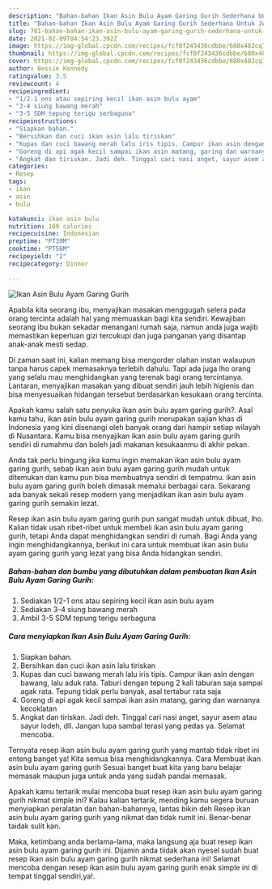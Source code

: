 ```yaml
---
description: "Bahan-bahan Ikan Asin Bulu Ayam Garing Gurih Sederhana Untuk Jualan"
title: "Bahan-bahan Ikan Asin Bulu Ayam Garing Gurih Sederhana Untuk Jualan"
slug: 701-bahan-bahan-ikan-asin-bulu-ayam-garing-gurih-sederhana-untuk-jualan
date: 2021-02-09T04:54:23.392Z
image: https://img-global.cpcdn.com/recipes/fcf0f243436cdbbe/680x482cq70/ikan-asin-bulu-ayam-garing-gurih-foto-resep-utama.jpg
thumbnail: https://img-global.cpcdn.com/recipes/fcf0f243436cdbbe/680x482cq70/ikan-asin-bulu-ayam-garing-gurih-foto-resep-utama.jpg
cover: https://img-global.cpcdn.com/recipes/fcf0f243436cdbbe/680x482cq70/ikan-asin-bulu-ayam-garing-gurih-foto-resep-utama.jpg
author: Bessie Kennedy
ratingvalue: 3.5
reviewcount: 4
recipeingredient:
- "1/2-1 ons atau sepiring kecil ikan asin bulu ayam"
- "3-4 siung bawang merah"
- "3-5 SDM tepung terigu serbaguna"
recipeinstructions:
- "Siapkan bahan."
- "Bersihkan dan cuci ikan asin lalu tiriskan"
- "Kupas dan cuci bawang merah lalu iris tipis. Campur ikan asin dengan bawang, lalu aduk rata. Taburi dengan tepung 2 kali taburan saja sampai agak rata. Tepung tidak perlu banyak, asal tertabur rata saja"
- "Goreng di api agak kecil sampai ikan asin matang, garing dan warnanya kecoklatan"
- "Angkat dan tiriskan. Jadi deh. Tinggal cari nasi anget, sayur asem atau sayur lodeh, dll. Jangan lupa sambal terasi yang pedas ya. Selamat mencoba."
categories:
- Resep
tags:
- ikan
- asin
- bulu

katakunci: ikan asin bulu 
nutrition: 169 calories
recipecuisine: Indonesian
preptime: "PT39M"
cooktime: "PT56M"
recipeyield: "2"
recipecategory: Dinner

---
```



![Ikan Asin Bulu Ayam Garing Gurih](https://img-global.cpcdn.com/recipes/fcf0f243436cdbbe/680x482cq70/ikan-asin-bulu-ayam-garing-gurih-foto-resep-utama.jpg)

Apabila kita seorang ibu, menyajikan masakan menggugah selera pada orang tercinta adalah hal yang memuaskan bagi kita sendiri. Kewajiban seorang ibu bukan sekadar menangani rumah saja, namun anda juga wajib memastikan keperluan gizi tercukupi dan juga panganan yang disantap anak-anak mesti sedap.

Di zaman  saat ini, kalian memang bisa mengorder olahan instan walaupun tanpa harus capek memasaknya terlebih dahulu. Tapi ada juga lho orang yang selalu mau menghidangkan yang terenak bagi orang tercintanya. Lantaran, menyajikan masakan yang dibuat sendiri jauh lebih higienis dan bisa menyesuaikan hidangan tersebut berdasarkan kesukaan orang tercinta. 



Apakah kamu salah satu penyuka ikan asin bulu ayam garing gurih?. Asal kamu tahu, ikan asin bulu ayam garing gurih merupakan sajian khas di Indonesia yang kini disenangi oleh banyak orang dari hampir setiap wilayah di Nusantara. Kamu bisa menyajikan ikan asin bulu ayam garing gurih sendiri di rumahmu dan boleh jadi makanan kesukaanmu di akhir pekan.

Anda tak perlu bingung jika kamu ingin memakan ikan asin bulu ayam garing gurih, sebab ikan asin bulu ayam garing gurih mudah untuk ditemukan dan kamu pun bisa membuatnya sendiri di tempatmu. ikan asin bulu ayam garing gurih boleh dimasak memalui berbagai cara. Sekarang ada banyak sekali resep modern yang menjadikan ikan asin bulu ayam garing gurih semakin lezat.

Resep ikan asin bulu ayam garing gurih pun sangat mudah untuk dibuat, lho. Kalian tidak usah ribet-ribet untuk membeli ikan asin bulu ayam garing gurih, tetapi Anda dapat menghidangkan sendiri di rumah. Bagi Anda yang ingin menghidangkannya, berikut ini cara untuk membuat ikan asin bulu ayam garing gurih yang lezat yang bisa Anda hidangkan sendiri.

<!--inarticleads1-->

##### Bahan-bahan dan bumbu yang dibutuhkan dalam pembuatan Ikan Asin Bulu Ayam Garing Gurih:

1. Sediakan 1/2-1 ons atau sepiring kecil ikan asin bulu ayam
1. Sediakan 3-4 siung bawang merah
1. Ambil 3-5 SDM tepung terigu serbaguna




<!--inarticleads2-->

##### Cara menyiapkan Ikan Asin Bulu Ayam Garing Gurih:

1. Siapkan bahan.
1. Bersihkan dan cuci ikan asin lalu tiriskan
1. Kupas dan cuci bawang merah lalu iris tipis. Campur ikan asin dengan bawang, lalu aduk rata. Taburi dengan tepung 2 kali taburan saja sampai agak rata. Tepung tidak perlu banyak, asal tertabur rata saja
1. Goreng di api agak kecil sampai ikan asin matang, garing dan warnanya kecoklatan
1. Angkat dan tiriskan. Jadi deh. Tinggal cari nasi anget, sayur asem atau sayur lodeh, dll. Jangan lupa sambal terasi yang pedas ya. Selamat mencoba.




Ternyata resep ikan asin bulu ayam garing gurih yang mantab tidak ribet ini enteng banget ya! Kita semua bisa menghidangkannya. Cara Membuat ikan asin bulu ayam garing gurih Sesuai banget buat kita yang baru belajar memasak maupun juga untuk anda yang sudah pandai memasak.

Apakah kamu tertarik mulai mencoba buat resep ikan asin bulu ayam garing gurih nikmat simple ini? Kalau kalian tertarik, mending kamu segera buruan menyiapkan peralatan dan bahan-bahannya, lantas bikin deh Resep ikan asin bulu ayam garing gurih yang nikmat dan tidak rumit ini. Benar-benar taidak sulit kan. 

Maka, ketimbang anda berlama-lama, maka langsung aja buat resep ikan asin bulu ayam garing gurih ini. Dijamin anda tiidak akan nyesel sudah buat resep ikan asin bulu ayam garing gurih nikmat sederhana ini! Selamat mencoba dengan resep ikan asin bulu ayam garing gurih enak simple ini di tempat tinggal sendiri,ya!.

